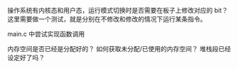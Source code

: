 






操作系统有内核态和用户态，运行模式切换时是否需要在板子上修改对应的 bit？这里需要做一个测试，就是分别在不修改和修改的情况下运行某条指令。

main.c 中尝试实现函数调用

内存空间是否已经是分配好的？
如何获取未分配/已使用的内存空间？
堆栈段已经设定好了吗？